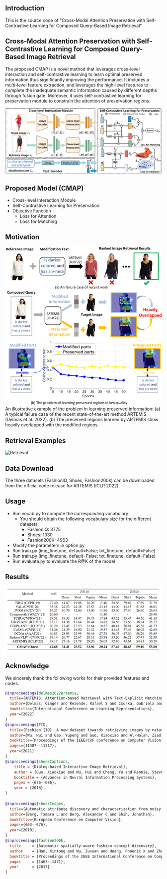 
## Introduction
This is the source code of "Cross-Modal Attention Preservation with Self-Contrastive Learning for Composed Query-Based Image Retrieval"

## Cross-Modal Attention Preservation with Self-Contrastive Learning for Composed Query-Based Image Retrieval
The proposed CMAP is a novel method that leverages cross-level interaction and self-contrastive learning to learn optimal preserved information thus significantly improving the performance. It includes a multi-level feature extraction, and leverages the high-level features to complete the inadequate semantic information caused by different depths through fusion gate. Moreover, it uses self-contrastive learning for preservation module to constrain the attention of preservation regions.

![CMAP](fig/framework_4_00.png)

## Proposed Model (CMAP)
* Cross-level Interaction Module
* Self-Contrastive Learning for Preservation
* Objective Function
  * Loss for Attention
  * Loss for Matching

## Motivation
![Motivation](fig/mot_crt_real_00.png)
An illustrative example of the problem in learning preserved information: (a) A typical failure case of the recent state-of-the-art method ARTEMIS (Delmas et al. 2022). (b) The preserved regions learned by ARTEMIS show heavily overlapped with the modified regions.




## Retrieval Examples
![Retrieval](fig/top-6_re_crt_00.png)


## Data Download
The three datasets (FashionIQ, Shoes, Fashion200k) can be downloaded from the official code release for ARTEMIS (ICLR 2022).
## Usage
* Run vocab.py to compute the corresponding vocabulary
  * You should obtain the following vocabulary size for the different datasets:
    - FashionIQ: 3775
    - Shoes: 1330
    - Fashion200K: 4963
* Modify the parameters in option.py
* Run train.py (img_finetune, default=False; txt_finetune, default=False)
* Run train.py (img_finetune, default=False; txt_finetune, default=False)
* Run evaluate.py to evaluate the R@K of the model

## Results
![Table](fig/table.png)

## Acknowledge
We sincerely thank the following works for their provided features and codes.
```bibtex
@inproceedings{delmas2022artemis,
  title={ARTEMIS: Attention-based Retrieval with Text-Explicit Matching and Implicit Similarity},
  author={Delmas, Ginger and Rezende, Rafael S and Csurka, Gabriela and Larlus, Diane},
  booktitle={International Conference on Learning Representations},
  year={2022}
}
@inproceedings{FIQ,
  title={Fashion {IQ}: A new dataset towards retrieving images by natural language feedback},
  author={Wu, Hui and Gao, Yupeng and Guo, Xiaoxiao and Al-Halah, Ziad and Rennie, Steven and Grauman, Kristen and Feris, Rogerio},
  booktitle={Proceedings of the IEEE/CVF conference on Computer Vision and Pattern Recognition},
  pages={11307--11317},
  year={2021}
}
@inproceedings{shoesCaptions,
    title = {Dialog-based Interactive Image Retrieval},
    author = {Guo, Xiaoxiao and Wu, Hui and Cheng, Yu and Rennie, Steven and Tesauro, Gerald and Feris, Rogerio},
    booktitle = {Advances in Neural Information Processing Systems},
    pages = {676--686},
    year = {2018},
}

@inproceedings{shoesImages,
  title={Automatic attribute discovery and characterization from noisy web data},
  author={Berg, Tamara L and Berg, Alexander C and Shih, Jonathan},
  booktitle={European Conference on Computer Vision},
  pages={663--676},
  year={2010},
}
@inproceedings{fashion200k,
  title     = {Automatic spatially-aware fashion concept discovery},
  author    = {Han, Xintong and Wu, Zuxuan and Huang, Phoenix X and Zhang, Xiao and Zhu, Menglong and Li, Yuan and Zhao, Yang and Davis, Larry S},
  booktitle = {Proceedings of the IEEE International Conference on Computer Vision},
  pages     = {1463--1471},
  year      = {2017}
}

```